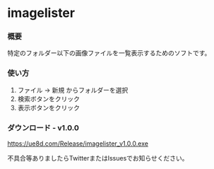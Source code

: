 # imagelister

### 概要
特定のフォルダー以下の画像ファイルを一覧表示するためのソフトです。

### 使い方
1. ファイル -> 新規 からフォルダーを選択
2. 検索ボタンをクリック
3. 表示ボタンをクリック

### ダウンロード - v1.0.0
https://ue8d.com/Release/imagelister_v1.0.0.exe

不具合等ありましたらTwitterまたはIssuesでお知らせください。
